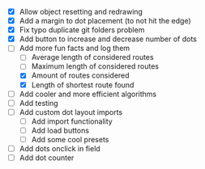 - [x] Allow object resetting and redrawing
- [x] Add a margin to dot placement (to not hit the edge)
- [x] Fix typo duplicate git folders problem
- [x] Add button to increase and decrease number of dots
- [ ] Add more fun facts and log them
    - [ ] Average length of considered routes
    - [ ] Maximum length of considered routes
    - [x] Amount of routes considered
    - [x] Length of shortest route found
- [ ] Add cooler and more efficient algorithms
- [ ] Add testing
- [ ] Add custom dot layout imports
    - [ ] Add import functionality
    - [ ] Add load buttons
    - [ ] Add some cool presets
- [ ] Add dots onclick in field
- [ ] Add dot counter
